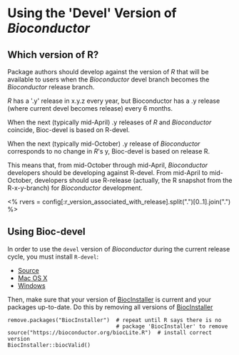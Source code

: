 Using the 'Devel' Version of _Bioconductor_
===========================================

Which version of R?
-------------------

Package authors should develop against the version of _R_ that will be
available to users when the _Bioconductor_ devel branch becomes the
_Bioconductor_ release branch.

_R_ has a '.y' release in x.y.z every year, but Bioconductor has a .y
release (where current devel becomes release) every 6 months.

When the next (typically mid-April) .y releases of _R_ and
_Bioconductor_ coincide, Bioc-devel is based on R-devel.

When the next (typically mid-October) .y release of _Bioconductor_
corresponds to no change in _R_'s y, Bioc-devel is based on release R.

This means that, from mid-October through mid-April, _Bioconductor_
developers should be developing against R-devel. From mid-April to
mid-October, developers should use R-release (actually, the R snapshot
from the R-x-y-branch) for _Bioconductor_ development.

<% rvers = config[:r_version_associated_with_release].split(".")[0..1].join(".") %>

[BiocInstaller]: /packages/BiocInstaller

Using Bioc-devel
----------------

In order to use the `devel` version of _Bioconductor_ during the current
release cycle, you must install `R-devel`:

* [Source](https://stat.ethz.ch/R/daily/)
* [Mac OS X](http://r.research.att.com/)
* [Windows](https://cran.r-project.org/bin/windows/base/rdevel.html)

Then, make sure that your version of [BiocInstaller][] is current and
your packages up-to-date. Do this by removing all versions of
[BiocInstaller][]

    remove.packages("BiocInstaller")  # repeat until R says there is no
                                      # package 'BiocInstaller' to remove
    source("https://bioconductor.org/biocLite.R")  # install correct version
    BiocInstaller::biocValid()

<!--

In order to use the `devel` version of _Bioconductor_ during the current
release cycle, simply call the function `useDevel()` (from the
`BiocInstaller`) package:

    ## In R-<%= rvers %>
    library(BiocInstaller)
    useDevel()
    biocValid()              # checks for out of date packages
    biocLite()               # (optional) updates out of date packages

After doing this, all packages will be installed from the `devel`
(BioC <%=config[:devel_version]%>) repository.

If you also want to work with the `release` version of _Bioconductor_
(<%=config[:release_version]%>), we recommend maintaining two separate installations of R
<%= rvers %>, one to be used with _Bioconductor_ <%=config[:release_version]%> (BioC-release) and the
other to be used with _Bioconductor_ <%=config[:devel_version]%> (BioC-devel). Run `useDevel()`
as described above in this latter installation.

An easy way to do this is to have two separate installations of R-<%=config[:release_version]%>.

A more complicated way is to use the `R_LIBS_USER` environment
variable.  First, create two separate directories. Suggested directory
names are Linux:

    ~/R/x86_64-unknown-linux-gnu-library/<%=config[:release_version]%>-bioc-release
    ~/R/x86_64-unknown-linux-gnu-library/<%=config[:release_version]%>-bioc-devel

Mac OS:

    ~/Library/R/<%=config[:release_version]%>-bioc-release/library
    ~/Library/R/<%=config[:release_version]%>-bioc-devel/library

and Windows:

    C:\Users\YOUR_NAME\Documents\R\win-library\<%=config[:release_version]%>-bioc-release
    C:\Users\YOUR_NAME\Documents\R\win-library\<%=config[:release_version]%>-bioc-devel

(change `YOUR_NAME` to your user name)

Invoke "R for bioc-devel" or "R for bioc-release" from the command
line on Linux:

    R_LIBS_USER=~/R/x86_64-unknown-linux-gnu-library/<%=config[:release_version]%>-bioc-release R
    R_LIBS_USER=~/R/x86_64-unknown-linux-gnu-library/<%=config[:release_version]%>-bioc-devel R

Mac OS X:

    R_LIBS_USER=~~/Library/R/<%=config[:release_version]%>-bioc-release/library R
    R_LIBS_USER=~~/Library/R/<%=config[:release_version]%>-bioc-devel/library R

and Windows (assuming that R.exe is in PATH):

    cmd /C "set R_LIBS_USER=C:\Users\YOUR_NAME\Documents\R\win-library\<%=config[:release_version]%>-bioc-release &&  R"
    cmd /C "set R_LIBS_USER=C:\Users\YOUR_NAME\Documents\R\win-library\<%=config[:release_version]%>-bioc-devel &&  R"

When correctly configured, R's `.libPaths()` function will return the
`release` or `devel` directory as its first entry. Packages are
installed to that directory, and that is the first place that
`library()` looks for them.  <code>biocLite()</code> and
<code>install.packages()</code> respect this setting;
<code>update.packages()</code> attempts to update packages in the
directory where the current package is installed.

Aliases
-------

On Linux and Mac OS X, you can create a bash alias to save typing. Add the
following to your ~/bash_profile on Linux:

    alias Rdevel='R_LIBS_USER=~/R/x86_64-unknown-linux-gnu-library/<%=config[:release_version]%>-bioc-devel R'
    alias Rrelease='R_LIBS_USER=~/R/x86_64-unknown-linux-gnu-library/<%=config[:release_version]%>-bioc-release R'

or Mac OS X

    alias Rdevel='R_LIBS_USER=~/Library/R/<%=config[:release_version]%>-bioc-devel/library R'
    alias Rrelease='R_LIBS_USER=~/Library/R/<%=config[:release_version]%>-bioc-release/library R'

Invoke R from the command line as `Rdevel` or `Rrelease`.

On Windows, create two shortcuts, one for `release` and one for
`devel`. For `devel` (do similar steps for `release`) go to My
Computer and navigate to a directory that is in your PATH. Then
right-click and choose New->Shortcut.  In the "type the location of
the item" box, put:

    cmd /C "set R_LIBS_USER=C:\Users\YOUR_NAME\Documents\R\win-library\<%=config[:release_version]%>-bioc-devel &&  R"

(again, it's assumed R.exe is in your PATH) Click "Next", and in the
"Type a name for this shortcut" box, type

    Rdevel

Invoke these from the command line as `Rdevel.lnk`.

Because `R_LIBS_USER` is an environment variable, its value should be
inherited by any subprocesses started by R, so they should do the
right thing as well.

-->
